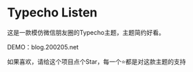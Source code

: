 # Typecho Listen
这是一款模仿微信朋友圈的Typecho主题，主题简约好看。

DEMO：blog.200205.net

如果喜欢，请给这个项目点个Star，每一个⭐️都是对这款主题的支持